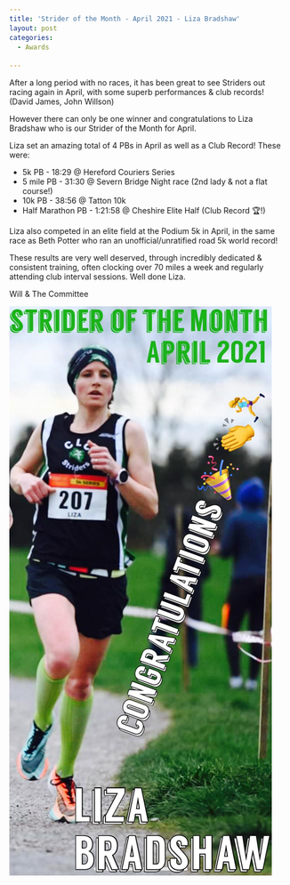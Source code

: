```yaml
---
title: 'Strider of the Month - April 2021 - Liza Bradshaw'
layout: post
categories:
  - Awards

---
```


After a long period with no races, it has been great to see Striders out racing again in April, with some superb performances & club records! (David James, John Willson)

However there can only be one winner and congratulations to Liza Bradshaw who is our Strider of the Month for April.

Liza set an amazing total of 4 PBs in April as well as a Club Record! These were:
* 5k PB - 18:29 @ Hereford Couriers Series
* 5 mile PB - 31:30 @ Severn Bridge Night race (2nd lady & not a flat course!)
* 10k PB - 38:56 @ Tatton 10k
* Half Marathon PB - 1:21:58 @ Cheshire Elite Half (Club Record 🏆!)

Liza also competed in an elite field at the Podium 5k in April, in the same race as Beth Potter who ran an unofficial/unratified road 5k world record!

These results are very well deserved, through incredibly dedicated & consistent training, often clocking over 70 miles a week and regularly attending club interval sessions. Well done Liza.

Will & The Committee

![Strider of the month Liza Bradshaw](/images/2021/05/2021-05-11-SOTM-April-2021.jpg "CLC Strider of the month April 2021 Liza Bradshaw")

